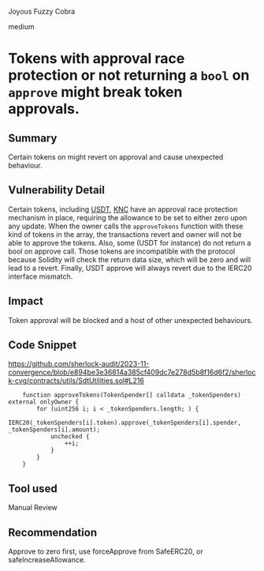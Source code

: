 Joyous Fuzzy Cobra

medium

# Tokens with approval race protection or not returning a `bool` on `approve` might break token approvals.

## Summary
Certain tokens on might revert on approval and cause unexpected behaviour.

## Vulnerability Detail
Certain tokens, including [USDT](https://etherscan.io/token/0xdac17f958d2ee523a2206206994597c13d831ec7), [KNC](https://etherscan.io/token/0xdd974d5c2e2928dea5f71b9825b8b646686bd200#code)  have an approval race protection mechanism in place, requiring the allowance to be set to either zero upon any update.
When the owner calls the `approveTokens` function with these kind of tokens in the array, the transactions revert and owner will not be able to approve the tokens. 
Also, some (USDT for instance) do not return a bool on approve call. Those tokens are incompatible with the protocol because Solidity will check the return data size, which will be zero and will lead to a revert.
Finally,  USDT approve will always revert due to the IERC20 interface mismatch.

## Impact
Token approval will be blocked and a host of other unexpected behaviours.
## Code Snippet
https://github.com/sherlock-audit/2023-11-convergence/blob/e894be3e36614a385cf409dc7e278d5b8f16d6f2/sherlock-cvg/contracts/utils/SdtUtilities.sol#L216
```SdtUtilities.sol
    function approveTokens(TokenSpender[] calldata _tokenSpenders) external onlyOwner {
        for (uint256 i; i < _tokenSpenders.length; ) {
            IERC20(_tokenSpenders[i].token).approve(_tokenSpenders[i].spender, _tokenSpenders[i].amount);
            unchecked {
                ++i;
            }
        }
    }
```
## Tool used

Manual Review

## Recommendation
Approve to zero first, use forceApprove from SafeERC20, or safeIncreaseAllowance.